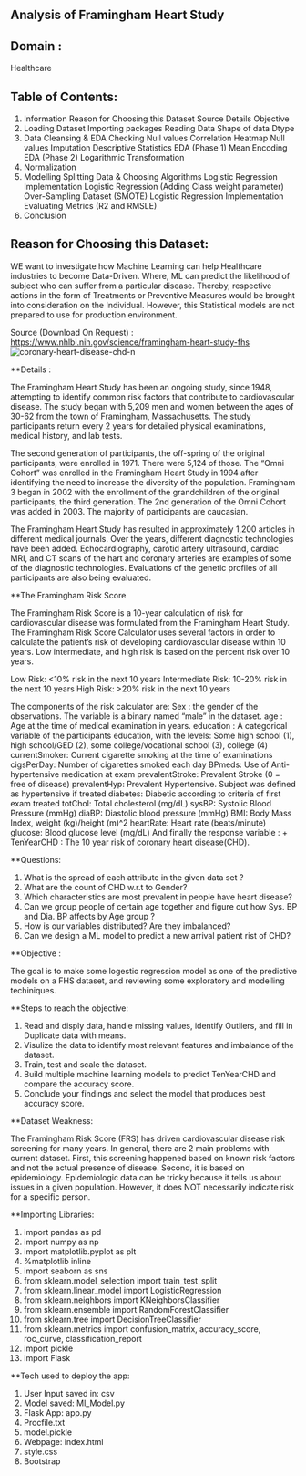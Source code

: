 
## Analysis of Framingham Heart Study

## Domain :
Healthcare

## Table of Contents:
1. Information
    Reason for Choosing this Dataset
    Source
    Details
    Objective
2. Loading Dataset
    Importing packages
    Reading Data
    Shape of data
    Dtype
3. Data Cleansing & EDA
    Checking Null values
    Correlation Heatmap
    Null values Imputation
    Descriptive Statistics
    EDA (Phase 1)
    Mean Encoding
    EDA (Phase 2)
    Logarithmic Transformation
4. Normalization
5. Modelling
    Splitting Data & Choosing Algorithms
    Logistic Regression Implementation
    Logistic Regression (Adding Class weight parameter)
    Over-Sampling Dataset (SMOTE)
    Logistic Regression Implementation
    Evaluating Metrics (R2 and RMSLE)
6. Conclusion

## Reason for Choosing this Dataset:
WE want to investigate how Machine Learning can help Healthcare industries to become Data-Driven. Where, ML can predict the likelihood of subject who can suffer from a particular disease. Thereby, respective actions in the form of Treatments or Preventive Measures would be brought into consideration on the Individual. However, this Statistical models are not prepared to use for production environment.

Source (Download On Request) : https://www.nhlbi.nih.gov/science/framingham-heart-study-fhs
![coronary-heart-disease-chd-n](https://user-images.githubusercontent.com/85118624/127723313-de5f65a3-b149-4a21-bc8b-cc02fd205b58.jpg)

**Details : 

The Framingham Heart Study has been an ongoing study, since 1948, attempting to identify common risk factors that contribute to cardiovascular disease. The study began with 5,209 men and women between the ages of 30-62 from the town of Framingham, Massachusetts. The study participants return every 2 years for detailed physical examinations, medical history, and lab tests.

The second generation of participants, the off-spring of the original participants, were enrolled in 1971. There were 5,124 of those. The “Omni Cohort” was enrolled in the Framingham Heart Study in 1994 after identifying the need to increase the diversity of the population. Framingham 3 began in 2002 with the enrollment of the grandchildren of the original participants, the third generation. The 2nd generation of the Omni Cohort was added in 2003. The majority of participants are caucasian.

The Framingham Heart Study has resulted in approximately 1,200 articles in different medical journals. Over the years, different diagnostic technologies have been added. Echocardiography, carotid artery ultrasound, cardiac MRI, and CT scans of the hart and coronary arteries are examples of some of the diagnostic technologies. Evaluations of the genetic profiles of all participants are also being evaluated.

**The Framingham Risk Score

The Framingham Risk Score is a 10-year calculation of risk for cardiovascular disease was formulated from the Framingham Heart Study. The Framingham Risk Score Calculator uses several factors in order to calculate the patient’s risk of developing cardiovascular disease within 10 years. Low intermediate, and high risk is based on the percent risk over 10 years.

Low Risk: <10% risk in the next 10 years
Intermediate Risk: 10-20% risk in the next 10 years
High Risk: >20% risk in the next 10 years

The components of the risk calculator are:
Sex : the gender of the observations. The variable is a binary named “male” in the dataset. 
age : Age at the time of medical examination in years. 
education : A categorical variable of the participants education, with the levels: Some high school (1), high school/GED (2), some college/vocational school (3), college (4) 
currentSmoker: Current cigarette smoking at the time of examinations 
cigsPerDay: Number of cigarettes smoked each day 
BPmeds: Use of Anti-hypertensive medication at exam 
prevalentStroke: Prevalent Stroke (0 = free of disease) 
prevalentHyp: Prevalent Hypertensive. Subject was defined as hypertensive if treated diabetes: Diabetic according to criteria of first exam treated 
totChol: Total cholesterol (mg/dL) 
sysBP: Systolic Blood Pressure (mmHg) 
diaBP: Diastolic blood pressure (mmHg) 
BMI: Body Mass Index, weight (kg)/height (m)^2 
heartRate: Heart rate (beats/minute) 
glucose: Blood glucose level (mg/dL) 
And finally the response variable : + TenYearCHD : The 10 year risk of coronary heart disease(CHD).

**Questions:

1. What is the spread of each attribute in the given data set ?
2. What are the count of CHD w.r.t to Gender?
3. Which characteristics are most prevalent in people have heart disease?
5. Can we group people of certain age together and figure out how Sys. BP and Dia. BP affects by Age group ?
6. How is our variables distributed? Are they imbalanced?
7. Can we design a ML model to predict a new arrival patient rist of CHD?

**Objective :

The goal is to make some logestic regression model as one of the predictive models on a FHS dataset, and reviewing some exploratory and modelling techiniques.

**Steps to reach the objective:

1. Read and disply data, handle missing values, identify Outliers, and fill in Duplicate data with means.
2. Visulize the data to identify most relevant features and imbalance of the dataset.
3. Train, test and scale the dataset.
4. Build multiple machine learning models to predict TenYearCHD and compare the accuracy score.
5. Conclude your findings and select the model that produces best accuracy score.

**Dataset Weakness:

The Framingham Risk Score (FRS) has driven cardiovascular disease risk screening for many years. In general, there are 2 main problems with current dataset. First, this screening happened based on known risk factors and not the actual presence of disease. Second, it is based on epidemiology.
Epidemiologic data can be tricky because it tells us about issues in a given population. However, it does NOT necessarily indicate risk for a specific person.

**Importing Libraries:
1. import pandas as pd
2. import numpy as np
3. import matplotlib.pyplot as plt
4. %matplotlib inline
5. import seaborn as sns
6. from sklearn.model_selection import train_test_split
7. from sklearn.linear_model import LogisticRegression
8. from sklearn.neighbors import KNeighborsClassifier
9. from sklearn.ensemble import RandomForestClassifier
10. from sklearn.tree import DecisionTreeClassifier
11. from sklearn.metrics import confusion_matrix, accuracy_score, roc_curve, classification_report
12. import pickle
13. import Flask

**Tech used to deploy the app:

1. User Input saved in: csv
2. Model saved: Ml_Model.py
3. Flask App: app.py
4. Procfile.txt
5. model.pickle
6. Webpage: index.html
7. style.css
8. Bootstrap


